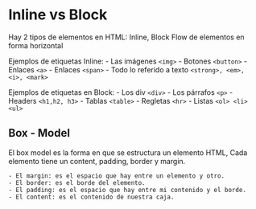 
# Inline vs Block

Hay 2 tipos de elementos en HTML: Inline, Block
Flow de elementos en forma horizontal

Ejemplos de etiquetas Inline:
    - Las imágenes `<img>`
    - Botones `<button>`
    - Enlaces `<a>`
    - Enlaces `<span>`
    - Todo lo referido a texto `<strong>, <em>, <i>, <mark>`

Ejemplos de etiquetas en Block:
    - Los div `<div>`
    - Los párrafos `<p>`
    - Headers `<h1,h2, h3>`
    - Tablas `<table>`
    - Regletas `<hr>`
    - Listas `<ol> <li> <ul>`

## Box - Model

El box model es la forma en que se estructura un elemento HTML, Cada elemento tiene un content, padding, border y margin.

    - El margin: es el espacio que hay entre un elemento y otro.
    - El border: es el borde del elemento.
    - El padding: es el espacio que hay entre mi contenido y el borde.
    - El content: es el contenido de nuestra caja.